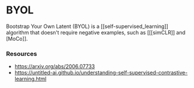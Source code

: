 # BYOL

Bootstrap Your Own Latent (BYOL) is a [[self-supervised_learning]] algorithm that doesn't require negative examples, such as [[[simCLR]] and [MoCo]].

### Resources

- https://arxiv.org/abs/2006.07733
- https://untitled-ai.github.io/understanding-self-supervised-contrastive-learning.html
